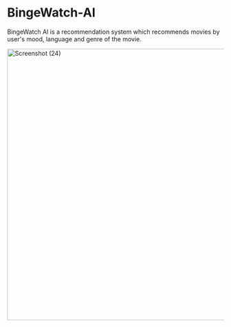 # BingeWatch-AI
BingeWatch AI is a recommendation system which recommends movies by user's mood, language and genre of the movie.

<img width="1340" height="631" alt="Screenshot (24)" src="https://github.com/user-attachments/assets/c18506e8-7f68-4b55-abf5-4bbb722d42c6" />
